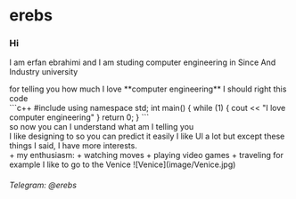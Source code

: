 # erebs
### Hi
<p> I am erfan ebrahimi and I am studing computer engineering in Since And Industry university </P>
for telling you how much I love **computer engineering** I should right this code<br>
```c++
    #include <iostream>
    using namespace std;
    int main() {
      while (1) {
        cout << "I love computer engineering"
      }
      return 0;
    }
```
<br>
so now you can I understand what am I telling you<br>
I like designing to so you can predict it easily I like Ul a lot but except these things I said, I have more interests.<br>
+ my enthusiasm:
  + watching moves
  + playing video games
  + traveling
for example I like to go to the Venice
![Venice](image/Venice.jpg)

###### Telegram: @erebs  
